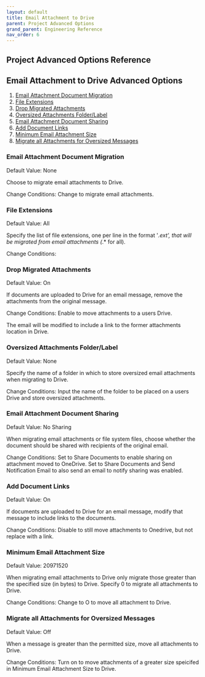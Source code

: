 ```yaml
---
layout: default
title: Email Attachment to Drive
parent: Project Advanced Options
grand_parent: Engineering Reference 
nav_order: 6
---
```


## Project Advanced Options Reference

## Email Attachment to Drive Advanced Options

1. [Email Attachment Document Migration](#emailattachdoc)
2. [File Extensions ](#fileextens)
3. [Drop Migrated Attachments](#dropmigrateattach)
4. [Oversized Attachments Folder/Label](#oversizeattachfolder)
5. [Email Attachment Document Sharing](#emailattachdocshare)
6. [Add Document Links](#adddoclink)
7. [Minimum Email Attachment Size](#minemailsize)
8. [Migrate all Attachments for Oversized Messages](#migalloversize)

### Email Attachment Document Migration <a name="emailattachdoc"></a>
Default Value: None

Choose to migrate email attachments to Drive.

Change Conditions: Change to migrate email attachments.

### File Extensions <a name="fileextens"></a>
Default Value: All

Specify the list of file extensions, one per line in the format '*.ext', that will be migrated from email attachments (*.* for all).

Change Conditions: 

### Drop Migrated Attachments <a name="dropmigrateattach"></a>
Default Value: On

If documents are uploaded to Drive for an email message, remove the attachments from the original message.

Change Conditions: Enable to move attachments to a users Drive.

The email will be modified to include a link to the former attachments location in Drive.

### Oversized Attachments Folder/Label <a name="oversizeattachfolder"></a>
Default Value: None

Specify the name of a folder in which to store oversized email attachments when migrating to Drive.

Change Conditions: Input the name of the folder to be placed on a users Drive and store oversized attachments. 

### Email Attachment Document Sharing <a name="emailattachdocshare"></a>
Default Value: No Sharing

When migrating email attachments or file system files, choose whether the document should be shared with recipients of the original email.

Change Conditions: Set to Share Documents to enable sharing on attachment moved to OneDrive. Set to Share Documents and Send Notification Email to also send an email to notify sharing was enabled. 

### Add Document Links <a name="adddoclink"></a>
Default Value: On

If documents are uploaded to Drive for an email message, modify that message to include links to the documents.

Change Conditions: Disable to still move attachments to Onedrive, but not replace with a link. 

### Minimum Email Attachment Size <a name="minemailsize"></a>
Default Value: 20971520

When migrating email attachments to Drive only migrate those greater than the specified size (in bytes) to Drive. Specify 0 to migrate all attachments to Drive.

Change Conditions: Change to O to move all attachment to Drive. 

### Migrate all Attachments for Oversized Messages <a name="migalloversize"></a>
Default Value: Off

When a message is greater than the permitted size, move all attachments to Drive.

Change Conditions: Turn on to move attachments of a greater size speicifed in Minimum Email Attachment Size to Drive. 
